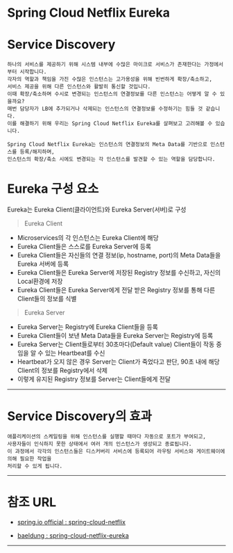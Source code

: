 Spring Cloud Netflix Eureka
===

# Service Discovery
```
하나의 서비스를 제공하기 위해 시스템 내부에 수많은 마이크로 서비스가 존재한다는 가정에서부터 시작합니다.
각자의 역할과 책임을 가진 수많은 인스턴스는 고가용성을 위해 빈번하게 확장/축소하고,
서비스 제공을 위해 다른 인스턴스와 활발히 통신할 것입니다.
이때 확장/축소하며 수시로 변경되는 인스턴스의 연결정보를 다른 인스턴스는 어떻게 알 수 있을까요?
매번 담당자가 LB에 추가되거나 삭제되는 인스턴스의 연결정보를 수정하기는 힘들 것 같습니다.
이를 해결하기 위해 우리는 Spring Cloud Netflix Eureka를 살펴보고 고려해볼 수 있습니다.

Spring Cloud Netflix Eureka는 인스턴스의 연결정보의 Meta Data를 기반으로 인스턴스를 등록/해지하며,
인스턴스의 확장/축소 시에도 변경되는 각 인스턴스를 발견할 수 있는 역할을 담당합니다.
```

# Eureka 구성 요소
Eureka는 Eureka Client(클라이언트)와 Eureka Server(서버)로 구성

> Eureka Client
- Microservices의 각 인스턴스는 Eureka Client에 해당 
- Eureka Client들은 스스로를 Eureka Server에 등록
- Eureka Client들은 자신들의 연결 정보(ip, hostname, port)의 Meta Data들을 Eureka 서버에 등록
- Eureka Client들은 Eureka Server에 저장된 Registry 정보를 수신하고, 자신의 Local환경에 저장
- Eureka Client들은 Eureka Server에게 전달 받은 Registry 정보를 통해 다른 Client들의 정보를 식별
  
> Eureka Server
- Eureka Server는 Registry에 Eureka Client들을 등록
- Eureka Client들이 보낸 Meta Data들을 Eureka Server는 Registry에 등록
- Eureka Server는 Client들로부터 30초마다(Default value) Client들이 작동 중임을 알 수 있는 Heartbeat를 수신
- Heartbeat가 오지 않은 경우 Server는 Client가 죽었다고 판단, 90초 내에 해당 Client의 정보를 Registry에서 삭제
- 이렇게 유지된 Registry 정보를 Server는 Client들에게 전달

---

# Service Discovery의 효과
```
애플리케이션의 스케일링을 위해 인스턴스를 실행할 때마다 자동으로 포트가 부여되고,
사용자들이 인식하지 못한 상태에서 여러 개의 인스턴스가 생성되고 종료됩니다.
이 과정에서 각각의 인스턴스들은 디스커버리 서비스에 등록되어 라우팅 서비스와 게이트웨이에 의해 필요한 작업을
처리할 수 있게 됩니다.
```

---

# 참조 URL
- [spring.io official : spring-cloud-netflix ](https://cloud.spring.io/spring-cloud-netflix/reference/html/#spring-cloud-eureka-server)
 
- [baeldung : spring-cloud-netflix-eureka](https://www.baeldung.com/spring-cloud-netflix-eureka)

---
